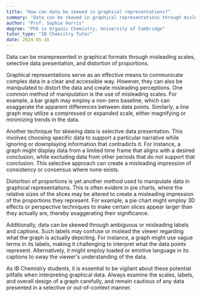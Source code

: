```yaml
---
title: "How can data be skewed in graphical representations?"
summary: "Data can be skewed in graphical representations through misleading scales, selective data presentation, and distortion of proportions."
author: "Prof. Sophie Harris"
degree: "PhD in Organic Chemistry, University of Cambridge"
tutor_type: "IB Chemistry Tutor"
date: 2024-05-16
---
```


Data can be misrepresented in graphical formats through misleading scales, selective data presentation, and distortion of proportions.

Graphical representations serve as an effective means to communicate complex data in a clear and accessible way. However, they can also be manipulated to distort the data and create misleading perceptions. One common method of manipulation is the use of misleading scales. For example, a bar graph may employ a non-zero baseline, which can exaggerate the apparent differences between data points. Similarly, a line graph may utilize a compressed or expanded scale, either magnifying or minimizing trends in the data.

Another technique for skewing data is selective data presentation. This involves choosing specific data to support a particular narrative while ignoring or downplaying information that contradicts it. For instance, a graph might display data from a limited time frame that aligns with a desired conclusion, while excluding data from other periods that do not support that conclusion. This selective approach can create a misleading impression of consistency or consensus where none exists.

Distortion of proportions is yet another method used to manipulate data in graphical representations. This is often evident in pie charts, where the relative sizes of the slices may be altered to create a misleading impression of the proportions they represent. For example, a pie chart might employ 3D effects or perspective techniques to make certain slices appear larger than they actually are, thereby exaggerating their significance.

Additionally, data can be skewed through ambiguous or misleading labels and captions. Such labels may confuse or mislead the viewer regarding what the graph is actually depicting. For instance, a graph might use vague terms in its labels, making it challenging to interpret what the data points represent. Alternatively, it might employ loaded or emotive language in its captions to sway the viewer's understanding of the data.

As IB Chemistry students, it is essential to be vigilant about these potential pitfalls when interpreting graphical data. Always examine the scales, labels, and overall design of a graph carefully, and remain cautious of any data presented in a selective or out-of-context manner.
    